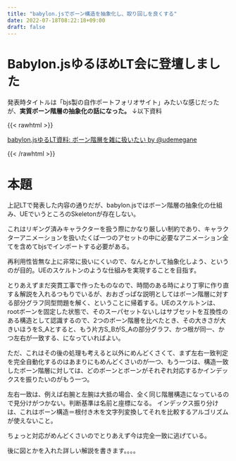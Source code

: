 ```yaml
---
title: "babylon.jsでボーン構造を抽象化し、取り回しを良くする"
date: 2022-07-18T08:22:18+09:00
draft: false
---
```


# Babylon.jsゆるほめLT会に登壇しました
発表時タイトルは「bjs製の自作ポートフォリオサイト」みたいな感じだったが、**実質ボーン階層の抽象化の話になった。**
↓以下資料

{{< rawhtml >}}
<script async class="docswell-embed" src="https://www.docswell.com/assets/libs/docswell-embed/docswell-embed.min.js" data-src="https://www.docswell.com/slide/5MRDGK/embed" data-aspect="0.5625"></script><div class="docswell-link"><a href="https://www.docswell.com/s/udemegane/5MRDGK-2022-07-18-081558">babylon.jsゆるLT資料: ボーン階層を雑に扱いたい by @udemegane</a></div>
{{< /rawhtml >}}



# 本題

上記LTで発表した内容の通りだが、babylon.jsではボーン階層の抽象化の仕組み、UEでいうところのSkeletonが存在しない。

これはリギング済みキャラクターを扱う際にかなり厳しい制約であり、キャラクターアニメーションを扱いたくば一つのアセットの中に必要なアニメーション全てを含めてbjsでインポートする必要がある。<br>

再利用性皆無な上に非常に扱いにくいので、なんとかして抽象化しよう、というのが目的。UEのスケルトンのような仕組みを実現することを目指す。  <br>

とりあえずまだ突貫工事で作ったものなので、時間のある時により丁寧に作り直す＆解説を入れるつもりでいるが、おおざっぱな説明としてはボーン階層に対する部分グラフ同型問題を解く、ということに帰着する。UEのスケルトンは、rootボーンを固定した状態で、そのスーパセットないしはサブセットを互換性のある構造として認識するので、2つのボーン階層を比べたとき、その大きさが大きいほうをS_Aとすると、もう片方S_BがS_Aの部分グラフ、かつ根が同一、かつ左右が一致する、になっていればよい。<br>

ただ、これはその後の処理も考えると以外にめんどくさくて、まず左右一致判定を完全自動化するのはあまりにもめんどくさいのが一つ、もう一つは、構造一致したボーン階層に対しては、どのボーンとボーンがそれぞれ対応するかインデックスを振りたいのがもう一つ。<br>

左右一致は、例えば右腕と左腕は大抵の場合、全く同じ階層構造になっているので見分けがつかない。判断基準は名前と座標になる。
インデックス振り分けは、これはボーン構造＝根付き木を文字列変換してそれを比較するアルゴリズムが使えないこと。<br>

ちょっと対応がめんどくさいのでとりあえず今は完全一致に逃げている。<br>

後に図とかを入れた詳しい解説を書きます。。。。


